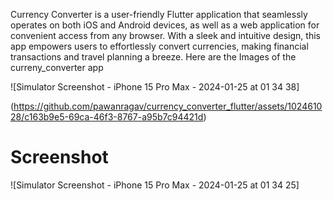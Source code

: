 Currency Converter is a user-friendly Flutter application that seamlessly operates on both iOS and Android devices, as well as a web application for convenient access from any browser. With a sleek and intuitive design, this app empowers users to effortlessly convert currencies, making financial transactions and travel planning a breeze.
Here are the Images of the curreny_converter app


![Simulator Screenshot - iPhone 15 Pro Max - 2024-01-25 at 01 34 38]

(https://github.com/pawanragav/currency_converter_flutter/assets/102461028/c163b9e5-69ca-46f3-8767-a95b7c94421d)

# Screenshot
![Simulator Screenshot - iPhone 15 Pro Max - 2024-01-25 at 01 34 25]

